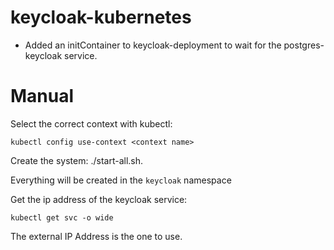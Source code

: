# keycloak-kubernetes

- Added an initContainer to keycloak-deployment to wait for
the postgres-keycloak service.


# Manual

Select the correct context with kubectl:

`kubectl config use-context <context name>`

Create the system: ./start-all.sh.

Everything will be created in the `keycloak` namespace

Get the ip address of the keycloak service:

`kubectl get svc -o wide`

The external IP Address is the one to use.

